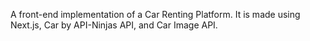 A front-end implementation of a Car Renting Platform. It is made using Next.js, Car by API-Ninjas API, and Car Image API.
